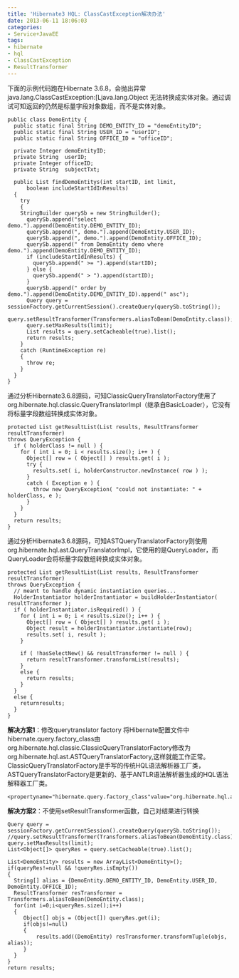```yaml
---
title: 'Hibernate3 HQL: ClassCastException解决办法'
date: 2013-06-11 18:06:03
categories: 
- Service+JavaEE
tags: 
- hibernate
- hql
- ClassCastException
- ResultTransformer
---
```

下面的示例代码跑在Hibernate 3.6.8，会抛出异常java.lang.ClassCastException:[Ljava.lang.Object 无法转换成实体对象。通过调试可知返回的仍然是标量字段对象数组，而不是实体对象。
```
public class DemoEntity {
  public static final String DEMO_ENTITY_ID = "demoEntityID";
  public static final String USER_ID = "userID";
  public static final String OFFICE_ID = "officeID";
  
  private Integer demoEntityID;
  private String  userID;
  private Integer officeID;
  private String  subjectTxt;
  
  public List findDemoEntitys(int startID, int limit,
      boolean includeStartIdInResults)
  {
    try
    {
    StringBuilder querySb = new StringBuilder();
      querySb.append("select demo.").append(DemoEntity.DEMO_ENTITY_ID);     
      querySb.append(", demo.").append(DemoEntity.USER_ID);
      querySb.append(", demo.").append(DemoEntity.OFFICE_ID);
      querySb.append(" from DemoEntity demo where demo.").append(DemoEntity.DEMO_ENTITY_ID);
      if (includeStartIdInResults) {
        querySb.append(" >= ").append(startID);
      } else {
        querySb.append(" > ").append(startID);
      }
      querySb.append(" order by demo.").append(DemoEntity.DEMO_ENTITY_ID).append(" asc");
      Query query = sessionFactory.getCurrentSession().createQuery(querySb.toString());
      query.setResultTransformer(Transformers.aliasToBean(DemoEntity.class));
      query.setMaxResults(limit);
      List results = query.setCacheable(true).list();
      return results;
    }
    catch (RuntimeException re)
    {
      throw re;
    }
  }
}
```

通过分析Hibernate3.6.8源码，可知ClassicQueryTranslatorFactory使用了org.hibernate.hql.classic.QueryTranslatorImpl（继承自BasicLoader），它没有将标量字段数组转换成实体对象。
```
protected List getResultList(List results, ResultTransformer resultTransformer) 
throws QueryException {
  if ( holderClass != null ) {
    for ( int i = 0; i < results.size(); i++ ) {
      Object[] row = ( Object[] ) results.get( i );
      try {
        results.set( i, holderConstructor.newInstance( row ) );
      }
      catch ( Exception e ) {
        throw new QueryException( "could not instantiate: " + holderClass, e );
      }
    }
  }
  return results;
}
```

通过分析Hibernate3.6.8源码，可知ASTQueryTranslatorFactory则使用org.hibernate.hql.ast.QueryTranslatorImpl，它使用的是QueryLoader，而QueryLoader会将标量字段数组转换成实体对象。
```
protected List getResultList(List results, ResultTransformer resultTransformer) 
throws QueryException {
  // meant to handle dynamic instantiation queries...
  HolderInstantiator holderInstantiator = buildHolderInstantiator( resultTransformer );
  if ( holderInstantiator.isRequired() ) {
    for ( int i = 0; i < results.size(); i++ ) {
      Object[] row = ( Object[] ) results.get( i );
      Object result = holderInstantiator.instantiate(row);
      results.set( i, result );
    }

    if ( !hasSelectNew() && resultTransformer != null ) {
      return resultTransformer.transformList(results);
    }
    else {
      return results;
    }
  }
  else {
    returnresults;
  }
}
```

**解决方案1**：修改querytranslator factory
将Hibernate配置文件中hibernate.query.factory_class由org.hibernate.hql.classic.ClassicQueryTranslatorFactory修改为org.hibernate.hql.ast.ASTQueryTranslatorFactory,这样就能工作正常。
ClassicQueryTranslatorFactory是手写的传统HQL语法解析器工厂类，ASTQueryTranslatorFactory是更新的、基于ANTLR语法解析器生成的HQL语法解释器工厂类。
```
<propertyname="hibernate.query.factory_class"value="org.hibernate.hql.ast.ASTQueryTranslatorFactory"/>
```

**解决方案2**：不使用setResultTransformer函数，自己对结果进行转换
```
Query query = sessionFactory.getCurrentSession().createQuery(querySb.toString());
//query.setResultTransformer(Transformers.aliasToBean(DemoEntity.class));
query.setMaxResults(limit);
List<Object[]> queryRes = query.setCacheable(true).list();

List<DemoEntity> results = new ArrayList<DemoEntity>();        
if(queryRes!=null && !queryRes.isEmpty())
{
  String[] alias = {DemoEntity.DEMO_ENTITY_ID, DemoEntity.USER_ID, DemoEntity.OFFICE_ID);
  ResultTransformer resTransformer = Transformers.aliasToBean(DemoEntity.class);
  for(int i=0;i<queryRes.size();i++)
  {
     Object[] objs = (Object[]) queryRes.get(i);
     if(objs!=null)
     {
         results.add((DemoEntity) resTransformer.transformTuple(objs, alias));
     }
  }
}
return results;
```